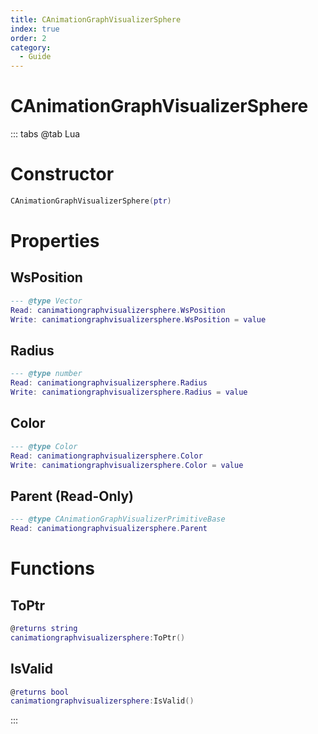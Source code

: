 ```yaml
---
title: CAnimationGraphVisualizerSphere
index: true
order: 2
category:
  - Guide
---
```


# CAnimationGraphVisualizerSphere

::: tabs
@tab Lua
# Constructor
```lua
CAnimationGraphVisualizerSphere(ptr)
```
# Properties
## WsPosition 
```lua
--- @type Vector
Read: canimationgraphvisualizersphere.WsPosition
Write: canimationgraphvisualizersphere.WsPosition = value
```
## Radius 
```lua
--- @type number
Read: canimationgraphvisualizersphere.Radius
Write: canimationgraphvisualizersphere.Radius = value
```
## Color 
```lua
--- @type Color
Read: canimationgraphvisualizersphere.Color
Write: canimationgraphvisualizersphere.Color = value
```
## Parent (Read-Only)
```lua
--- @type CAnimationGraphVisualizerPrimitiveBase
Read: canimationgraphvisualizersphere.Parent
```
# Functions
## ToPtr
```lua
@returns string
canimationgraphvisualizersphere:ToPtr()
```
## IsValid
```lua
@returns bool
canimationgraphvisualizersphere:IsValid()
```

:::